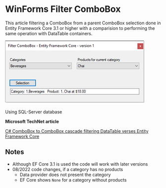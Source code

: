 # WinForms Filter ComboBox

This article filtering a ComboBox from a parent ComboBox selection done in Entity Framework Core 3.1 or higher with a comparision to performing the same operation with DataTable containers.

![1](assets/EF1.png)

Using SQL-Server database

**Microsoft TechNet article** 

[C# ComboBox to ComboBox cascade filtering DataTable verses Entity Framework Core](https://social.technet.microsoft.com/wiki/contents/articles/53760.c-combobox-to-combobox-cascade-filtering-datatable-verses-entity-framework-core.aspx)

## Notes

- Although EF Core 3.1 is used the code will work with later versions
- 08/2022 code changes, if a category has no products  
  - Data provider does not present the category
  - EF Core shows `None` for a category without products
